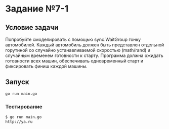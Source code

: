 # Задание №7-1

## Условие задачи

Попробуйте смоделировать с помощью sync.WaitGroup гонку автомобилей. Каждый автомобиль должен быть представлен отдельной горутиной со случайно устанавливаемой скоростью (math/rand) и случайным временем готовности к старту. Программа должна ожидать готовности всех машин, обеспечивать одновременный старт и фиксировать финиш каждой машины.

## Запуск

```bash
go run main.go
```

### Тестирование

```bash
$ go run main.go
http://ya.ru
```
